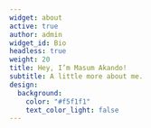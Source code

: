 ```yaml
---
widget: about
active: true
author: admin
widget_id: Bio
headless: true
weight: 20
title: Hey, I’m Masum Akando!
subtitle: A little more about me.
design:
  background:
    color: "#f5f1f1"
    text_color_light: false
---
```

